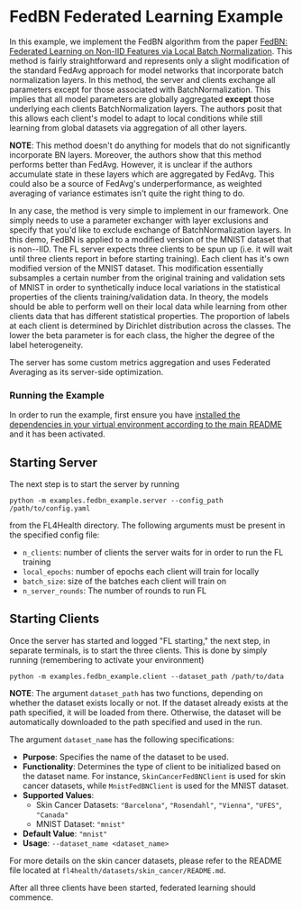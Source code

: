 # FedBN Federated Learning Example

In this example, we implement the FedBN algorithm from the paper [FedBN: Federated Learning on Non-IID Features via Local Batch Normalization](https://arxiv.org/abs/2102.07623). This method is fairly straightforward and represents only a slight modification of the standard FedAvg approach for model networks that incorporate batch normalization layers. In this method, the server and clients exchange all parameters except for those associated with BatchNormalization. This implies that all model parameters are globally aggregated __except__ those underlying each clients BatchNormalization layers. The authors posit that this allows each client's model to adapt to local conditions while still learning from global datasets via aggregation of all other layers.

__NOTE__: This method doesn't do anything for models that do not significantly incorporate BN layers. Moreover, the authors show that this method performs better than FedAvg. However, it is unclear if the authors accumulate state in these layers which are aggregated by FedAvg. This could also be a source of FedAvg's underperformance, as weighted averaging of variance estimates isn't quite the right thing to do.

In any case, the method is very simple to implement in our framework. One simply needs to use a parameter exchanger with layer exclusions and specify that you'd like to exclude exchange of BatchNormalization layers. In this demo, FedBN is applied to a modified version of the MNIST dataset that is non--IID. The FL server expects three clients to be spun up (i.e. it will wait until three clients report in before starting training). Each client has it's own modified version of the MNIST dataset. This modification essentially subsamples a certain number from the original training and validation sets of MNIST in order to synthetically induce local variations in the statistical properties of the clients training/validation data. In theory, the models should be able to perform well on their local data while learning from other clients data that has different statistical properties. The proportion of labels at each client is determined by Dirichlet distribution across the classes. The lower the beta parameter is for each class, the higher the degree of the label heterogeneity.

The server has some custom metrics aggregation and uses Federated Averaging as its server-side optimization.

### Running the Example

In order to run the example, first ensure you have [installed the dependencies in your virtual environment according to the main README](/README.md#development-requirements) and it has been activated.

## Starting Server

The next step is to start the server by running
```
python -m examples.fedbn_example.server --config_path /path/to/config.yaml
```
from the FL4Health directory. The following arguments must be present in the specified config file:
* `n_clients`: number of clients the server waits for in order to run the FL training
* `local_epochs`: number of epochs each client will train for locally
* `batch_size`: size of the batches each client will train on
* `n_server_rounds`: The number of rounds to run FL

## Starting Clients

Once the server has started and logged "FL starting," the next step, in separate terminals, is to start the three
clients. This is done by simply running (remembering to activate your environment)
```
python -m examples.fedbn_example.client --dataset_path /path/to/data
```
**NOTE**: The argument `dataset_path` has two functions, depending on whether the dataset exists locally or not. If
the dataset already exists at the path specified, it will be loaded from there. Otherwise, the dataset will be
automatically downloaded to the path specified and used in the run.

The argument `dataset_name` has the following specifications:
   - **Purpose**: Specifies the name of the dataset to be used.
   - **Functionality**: Determines the type of client to be initialized based on the dataset name. For instance, `SkinCancerFedBNClient` is used for skin cancer datasets, while `MnistFedBNClient` is used for the MNIST dataset.
   - **Supported Values**:
     - Skin Cancer Datasets: `"Barcelona"`, `"Rosendahl"`, `"Vienna"`, `"UFES"`, `"Canada"`
     - MNIST Dataset: `"mnist"`
   - **Default Value**: `"mnist"`
   - **Usage**: `--dataset_name <dataset_name>`

For more details on the skin cancer datasets, please refer to the README file located at `fl4health/datasets/skin_cancer/README.md`.

After all three clients have been started, federated learning should commence.